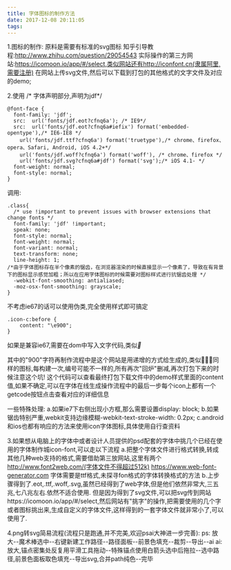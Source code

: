 ```yaml
---
title: 字体图标的制作方法
date: 2017-12-08 20:11:05
tags:
---
```

1.图标的制作:
原料是需要有标准的svg图标
知乎引导教程:http://www.zhihu.com/question/29054543
实际操作的第三方网站:https://icomoon.io/app/#/select,类似网站还有http://iconfont.cn(隶属阿里,需要注册)
在网站上传svg文件,然后可以下载到打包的其他格式的文字文件及对应的demo;

<!-- more -->

2.使用
/* 字体声明部分,声明为jdf*/

    @font-face {
      font-family: 'jdf';
      src:  url('fonts/jdf.eot?cfnq6a'); /* IE9*/
      src:  url('fonts/jdf.eot?cfnq6a#iefix') format('embedded-opentype'),/* IE6-IE8 */
        url('fonts/jdf.ttf?cfnq6a') format('truetype'),/* chrome、firefox、opera、Safari, Android, iOS 4.2+*/
        url('fonts/jdf.woff?cfnq6a') format('woff'), /* chrome、firefox */
        url('fonts/jdf.svg?cfnq6a#jdf') format('svg');/* iOS 4.1- */
      font-weight: normal;
      font-style: normal;
    }

调用:

    .class{
      /* use !important to prevent issues with browser extensions that change fonts */
      font-family: 'jdf' !important;
      speak: none;
      font-style: normal;
      font-weight: normal;
      font-variant: normal;
      text-transform: none;
      line-height: 1;
    /*由于字体图标存在半个像素的锯齿，在浏览器渲染的时候直接显示一个像素了，导致在有背景下的图标显示感觉加粗；所以在应用字体图标的时候需要对图标样式进行抗锯齿处理 */
      -webkit-font-smoothing: antialiased;
      -moz-osx-font-smoothing: grayscale;
    }
    
不考虑ie67的话可以使用伪类,完全使用样式即可搞定

    .icon-c:before {
        content: "\e900";
    }

           
如果是兼容ie67,需要在dom中写入文字代码,类似<i class="c_iconfont">&#xe900;</i>

其中的"900"字符再制作流程中是这个网站是用递增的方式给生成的,类似&#xe900;&#xe901;&#xe902;同样的图标,每构建一次,编号可能不一样的,所有再次"回炉"删减,再次打包下来的时候注意这个坑!
这个代码可以查看最终打包下载文件中的demo样式里面的content值,如果不确定,可以在字体在线生成操作流程中的最后一步每个icon上都有一个getcode按钮点击查看对应的详细信息

一些特殊处理:
a.如果ie7下右侧出现小方框,那么需要设置display: block;
b.如果锯齿特别严重,webkit支持边缘模糊-webkit-text-stroke-width: 0.2px;
c.android和ios也都有响应的方法来使用icon字体图标,具体使用自行查资料


3.如果想从电脑上的字体中或者设计人员提供的psd配套的字体中挑几个已经在使用的字体制作城icon-font,可以走以下流程
a.把整个字体文件进行格式转换,转成其他几种web支持的格式,需要借助第三放网站,这里有两个
http://www.font2web.com/(字体文件不得超过512k)
https://www.web-font-generator.com
字体需要是ttf格式,未探寻fon格式的字体转换格式的方法
b.上步骤得到了.eot,.ttf,.woff,.svg,虽然已经得到了web字体,但是他们依然非常大,三五兆,七八兆左右.依然不适合使用.
但是因为得到了svg文件,可以把svg传到网站https://icomoon.io/app/#/select,然后网站有"挑字"的操作,把需要使用的几个字或者图标挑出来,生成自定义的字体文件,这样得到的一套字体文件就非常小了,可以使用了.

4.png转svg简易流程(流程只是跑通,并不完美,欢迎psai大神进一步完善):
ps:
放大--魔术棒选中--右键新建工作路径--路径面板--前景色填充--裁剪--导出--ai
ai:
放大,锚点密集处反复用平滑工具拖动--特殊锚点使用白箭头选中后拖拉--选中路径,前景色面板取色填充--导出svg,合并path纯色--完毕
